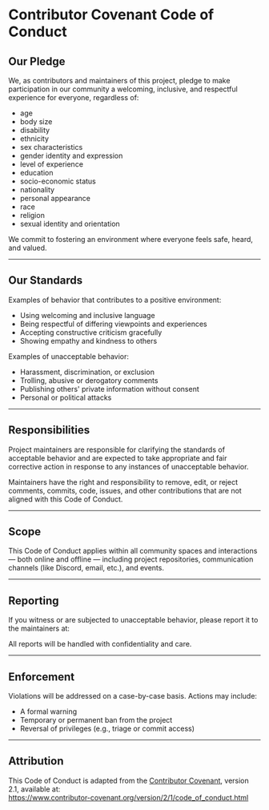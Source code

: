 # Contributor Covenant Code of Conduct

## Our Pledge

We, as contributors and maintainers of this project, pledge to make participation in our community a welcoming, inclusive, and respectful experience for everyone, regardless of:

- age
- body size
- disability
- ethnicity
- sex characteristics
- gender identity and expression
- level of experience
- education
- socio-economic status
- nationality
- personal appearance
- race
- religion
- sexual identity and orientation

We commit to fostering an environment where everyone feels safe, heard, and valued.

---

## Our Standards

Examples of behavior that contributes to a positive environment:

- Using welcoming and inclusive language
- Being respectful of differing viewpoints and experiences
- Accepting constructive criticism gracefully
- Showing empathy and kindness to others

Examples of unacceptable behavior:

- Harassment, discrimination, or exclusion
- Trolling, abusive or derogatory comments
- Publishing others' private information without consent
- Personal or political attacks

---

## Responsibilities

Project maintainers are responsible for clarifying the standards of acceptable behavior and are expected to take appropriate and fair corrective action in response to any instances of unacceptable behavior.

Maintainers have the right and responsibility to remove, edit, or reject comments, commits, code, issues, and other contributions that are not aligned with this Code of Conduct.

---

## Scope

This Code of Conduct applies within all community spaces and interactions — both online and offline — including project repositories, communication channels (like Discord, email, etc.), and events.

---

## Reporting

If you witness or are subjected to unacceptable behavior, please report it to the maintainers at:


All reports will be handled with confidentiality and care.

---

## Enforcement

Violations will be addressed on a case-by-case basis. Actions may include:

- A formal warning
- Temporary or permanent ban from the project
- Reversal of privileges (e.g., triage or commit access)

---

## Attribution

This Code of Conduct is adapted from the [Contributor Covenant](https://www.contributor-covenant.org), version 2.1, available at:  
https://www.contributor-covenant.org/version/2/1/code_of_conduct.html
